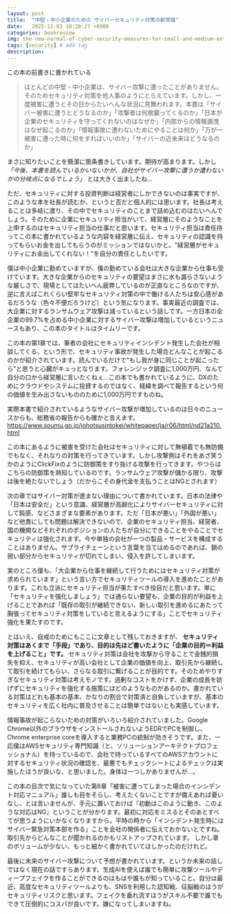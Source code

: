 ```yaml
---
layout: post
title:  "中堅・中小企業のための サイバーセキュリティ対策の新常識"
date:   2025-11-03 10:20:27 +0900
categories: bookreview
img: the-new-normal-of-cyber-security-measures-for-small-and-medium-enterprises.jpg # Add image post (optional)
tags: [security] # add tag
description: 
---
```


この本の前書きに書かれている

> ほとんどの中堅・中小企業は、サイバー攻撃に遭ったことがありません。そのためセキュリティ対策を他人事のようにとらえています。しかし、一度被害に遭うとその日からたいへんな状況に見舞われます。本書は「サイバー被害に遭うとどうなるのか」「攻撃者は何故襲ってくるのか」「日本が企業のセキュリティを守ってくれないのはなぜか」「内部からの情報漏洩はなぜ起こるのか」「情報事故に遭わないためにやることは何か」「万が一被害に遭った時に何をすればいいのか」「サイバーの近未来はどうなるのか」

まさに知りたいことを簡潔に箇条書きしています。期待が高まります。しかし *「今後、本書を読んでいるかいないかが、自社がサイバー攻撃に遭うか遭わないかの分岐点になるでしょう」* とは大きく出ましたね…

ただ、セキュリティに対する投資判断は経営者にしかできないのは事実ですが、このような本を社長が読むか、というと否だと個人的には思います。社長は考えることは多岐に渡り、その中でセキュリティのことまで詰め込むのはたいへんでしょう。そのために企業にセキュリティ担当がいて、経営層にそのようなことを上申するのはセキュリティ担当の仕事だと思います。セキュリティ担当は責任持ってこの本に書かれているような内容を経営層に伝え、セキュリティの認識を持ってもらいお金を出してもらうのがミッションではないかと。"経営層がセキュリティにお金出してくれない！"を自分の責任としたいです。

僕は中小企業に勤めていますが、僕の勤めている会社は大きな企業から仕事も受けています。大きな企業からのセキュリティの要望はまさに水も漏らさないような厳しさで、現場としてはたいへん疲弊しているのが正直なところなのですが、逆に言えばこれくらい堅牢なセキュリティ対策の中で働ける人たちは安心感があるだろうな（色々不便だろうけど）という気になります。事実最近の調査では、大企業に対するランサムウェア攻撃は減っているという話しです。一方日本の全企業の99.7%を占める中小企業に対するサイバー攻撃は増加しているというニュースもあり、この本のタイトルはタイムリーです。

この本の第1章では、筆者の会社にセキュリティインシデント発生した会社が相談してくる、という形で、セキュリティ事故が発生した場合どんなことが起こるのかが紹介されています。読んでいるだけで"もし我が身に同じことが起こったら"と思うと心臓がキュっとなります。フォレンジック調査に1,000万円、なんて自分の口から経営層に言いたくねぇ…この本でも書かれているように、DXのためにクラウドやシステムに投資するのではなく、経緯を調べて報告するという何の価値を生み出さないもののために1,000万円ですものね。

実際本書で紹介されているようなサイバー攻撃が増加しているのは日々のニュースからも、総務省の報告からも確かと言えます。
https://www.soumu.go.jp/johotsusintokei/whitepaper/ja/r06/html/nd21a210.html

この本にあるように被害を受けた会社はセキュリティに対して無頓着でも無防備でもなく、それなりの対策を行ってきています。しかし攻撃側はそれをあざ笑うかのようにClickFixのように防御策をすり抜ける攻撃を行ってきます。やつらはこちらの防御策を熟知しているのです。ランサムウェア攻撃が儲かる限り、攻撃は後を絶たないでしょう（だからこその身代金を支払うことはNGとされます）

次の章ではサイバー対策が進まない理由について書かれています。日本の法律や「日本は安全だ」という意識、経営層が高齢化によりサイバーセキュリティに対して鈍感、などさまざまな要素があります。ただ「日本が悪い」「外国が悪い」など他責にしても問題は解決できないので、企業のセキュリティ担当、経営者、国の機関などそれぞれのポジションの人たちが自分にできることをやることでセキュリティは強化されます。今や単独の会社が一つの製品・サービスを構成することはありません。サプライチェーンという言葉を当てはめるのであれば、鎖の弱い部分からセキュリティが切れてしまい、侵入を許してしまいます。

実のところ僕も、「大企業から仕事を継続して行うためにはセキュリティ対策が求められています」という言い方でセキュリティツールの導入を進めたことがあります。これも立派にセキュリティ担当が果たすべき役目だと思います。単に「セキュリティを強化しましょう」では通らない要望も、企業の目的が利益を上げることであれば「既存の取引が継続できない、新しい取引を進めるにあたって胸張ってセキュリティ対策をしていると言えるようにする」ことでセキュリティ強化を果たすのです。

とはいえ、自戒のためにもここに文章として残しておきますが、 **セキュリティ対策はあくまで「手段」であり、目的は先ほど書いたように「企業の目的＝利益を上げること」です。**
セキュリティ対策は会社を攻撃から守ることで金銭的損失を抑え、セキュリティが高い会社として企業の価値を向上、取引先から継続して取引を続けてもらい、さらなる取引に繋げることが目的です。そのためやりすぎなセキュリティ対策は考えモノです。過剰なコストをかけず、企業の成長を妨げずにセキュリティを強化する施策にはどのようなものがあるのか。書かれている対策はどれも基本の基本、かなりの割合で対策済と自負していますが、基本のセキュリティを広く社内に普及させることは簡単ではないとも実感しています。

情報事故が起こらないための対策がいろいろ紹介されていました。Google Chrome以外のブラウザをインストールされないようEDRでPCを制御し、Chrome enterprise coreを導入すると業務PCの統制が効きそうです。また、一応僕はAWSセキュリティ専門知識（と、ソリューションアーキテクトプロフェッショナル）を持っているので、会社で持っているすべてのAWSアカウントに対するセキュリティ状況の確認を、最悪でもチェックシートによるチェックは実施したほうが良いな、と思いました。身体は一つしかありませんが…。

この本の目次で気になっていた第6章「被害に遭ってしまった場合のインシデント対応マニュアル」誰しも目をそらし、考えたくないことですが備えあれば憂いなし、とは言いませんが、手元に置いておけば『初動はこのように動き、このような対応はNG』ということが分かります。最初に対応をミスるとそのあとすべてが思うようにいかなくなりますから。平時の時から「インシデント発生時にはサイバー緊急対策本部を作る」ことを会社の関係者に伝えておかないとですね。取引先からどんなことが聞かれるのかもリストアップされています。
しかし章のボリュームが少ない、もっと細かく書かれていてほしかったのだけれど。

最後に未来のサイバー攻撃について予想が書かれています。というか未来の話しではなく現在の話ですらあります。生成AIを使えば誰でも簡単に攻撃ツールやディープフェイクを作ることができるのはもはや誰もが知っていること。自分は最近、高度なセキュリティツールよりも、SNSを利用した認知戦、征脳戦のほうがセキュリティリスクと思います。フェイクを垂れ流すほうがスキル不要で誰でもできて圧倒的にコスパが良いです。嫌になってしまいますね。



